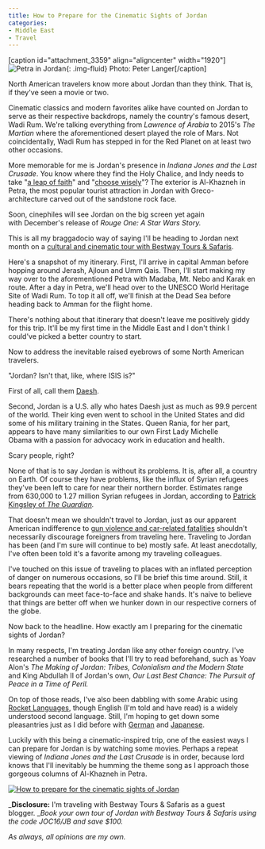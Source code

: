 ```yaml
---
title: How to Prepare for the Cinematic Sights of Jordan
categories:
- Middle East
- Travel
---
```


[caption id="attachment_3359" align="aligncenter" width="1920"]![Petra in Jordan](https://withoutapath.com/wp-content/uploads/2016/04/petra03.jpg){: .img-fluid} Photo: Peter Langer[/caption]

North American travelers know more about Jordan than they think. That is, if they've seen a movie or two.

Cinematic classics and modern favorites alike have counted on Jordan to serve as their respective backdrops, namely the country's famous desert, Wadi Rum. We're talking everything from _Lawrence of Arabia_ to 2015's _The Martian_ where the aforementioned desert played the role of Mars. Not coincidentally, Wadi Rum has stepped in for the Red Planet on at least two other occasions.<!-- more -->

More memorable for me is Jordan's presence in _Indiana Jones and the Last Crusade_. You know where they find the Holy Chalice, and Indy needs to take "[a leap of faith](https://www.youtube.com/watch?v=Z5VjZ1ORS8Y)" and "[choose wisely](https://www.youtube.com/watch?v=-_IlNbsILLE)"? The exterior is Al-Khazneh in Petra, the most popular tourist attraction in Jordan with Greco-architecture carved out of the sandstone rock face.

Soon, cinephiles will see Jordan on the big screen yet again with December's release of _Rouge One: A Star Wars Story._

This is all my braggadocio way of saying I'll be heading to Jordan next month on a [cultural and cinematic tour with Bestway Tours & Safaris](http://bestway.com/tours/jordan-cultural-cinematic-destination/).

Here's a snapshot of my itinerary. First, I'll arrive in capital Amman before hopping around Jerash, Ajloun and Umm Qais. Then, I'll start making my way over to the aforementioned Petra with Madaba, Mt. Nebo and Karak en route. After a day in Petra, we'll head over to the UNESCO World Heritage Site of Wadi Rum. To top it all off, we'll finish at the Dead Sea before heading back to Amman for the flight home.

There's nothing about that itinerary that doesn't leave me positively giddy for this trip. It'll be my first time in the Middle East and I don't think I could've picked a better country to start.

Now to address the inevitable raised eyebrows of some North American travelers.

"Jordan? Isn't that, like, where ISIS is?"

First of all, call them [Daesh](http://indy100.independent.co.uk/article/why-isis-will-hate-it-if-we-start-calling-them-daesh--bkC822p_zl).

Second, Jordan is a U.S. ally who hates Daesh just as much as 99.9 percent of the world. Their king even went to school in the United States and did some of his military training in the States. Queen Rania, for her part, appears to have many similarities to our own First Lady Michelle Obama with a passion for advocacy work in education and health.

Scary people, right?

None of that is to say Jordan is without its problems. It is, after all, a country on Earth. Of course they have problems, like the influx of Syrian refugees they've been left to care for near their northern border. Estimates range from 630,000 to 1.27 million Syrian refugees in Jordan, according to [Patrick Kingsley of ](http://www.theguardian.com/world/2016/feb/03/syrian-refugees-jordan-london-conference)_[The Guardian](http://www.theguardian.com/world/2016/feb/03/syrian-refugees-jordan-london-conference)._

That doesn't mean we shouldn't travel to Jordan, just as our apparent American indifference to [gun violence and car-related fatalities](https://www.washingtonpost.com/news/wonk/wp/2015/12/17/guns-are-now-killing-as-many-people-as-cars-in-the-u-s/) shouldn't necessarily discourage foreigners from traveling here. Traveling to Jordan has been (and I'm sure will continue to be) mostly safe. At least anecdotally, I've often been told it's a favorite among my traveling colleagues.

I've touched on this issue of traveling to places with an inflated perception of danger on numerous occasions, so I'll be brief this time around. Still, it bears repeating that the world is a better place when people from different backgrounds can meet face-to-face and shake hands. It's naive to believe that things are better off when we hunker down in our respective corners of the globe.

Now back to the headline. How exactly am I preparing for the cinematic sights of Jordan?

In many respects, I'm treating Jordan like any other foreign country. I've researched a number of books that I'll try to read beforehand, such as Yoav Alon's _The Making of Jordan: Tribes, Colonialism and the Modern State_ and King Abdullah II of Jordan's own, _Our Last Best Chance: The Pursuit of Peace in a Time of Peril._

On top of those reads, I've also been dabbling with some Arabic using [Rocket Languages](https://www.rocketlanguages.com/), though English (I'm told and have read) is a widely understood second language. Still, I'm hoping to get down some pleasantries just as I did before with [German](https://withoutapath.com/learning-german/) and [Japanese](https://withoutapath.com/learning-japanese/).

Luckily with this being a cinematic-inspired trip, one of the easiest ways I can prepare for Jordan is by watching some movies. Perhaps a repeat viewing of _Indiana Jones and the Last Crusade_ is in order, because lord knows that I'll inevitably be humming the theme song as I approach those gorgeous columns of Al-Khazneh in Petra.

[![How to prepare for the cinematic sights of Jordan](https://withoutapath.com/wp-content/uploads/2016/04/How-to-prepare-for-the-cinematic-sights-of-Jordan-683x1024.png)](https://withoutapath.com/wp-content/uploads/2016/04/How-to-prepare-for-the-cinematic-sights-of-Jordan.png)

_**Disclosure:** I'm traveling with Bestway Tours & Safaris as a guest blogger. __Book your own tour of Jordan with Bestway Tours & Safaris using the code JOC16/JB and save $100._

_As always, all opinions are my own._

